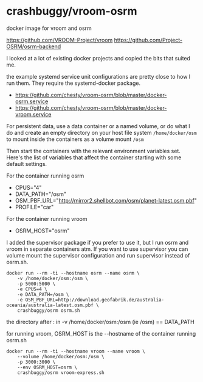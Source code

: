 # crashbuggy/vroom-osrm
docker image for vroom and osrm

https://github.com/VROOM-Project/vroom
https://github.com/Project-OSRM/osrm-backend

I looked at a lot of existing docker projects and copied the bits that
suited me. 

the example systemd service unit configurations are pretty close to
how I run them. They require the systemd-docker package.
* https://github.com/chesty/vroom-osrm/blob/master/docker-osrm.service
* https://github.com/chesty/vroom-osrm/blob/master/docker-vroom.service

For persistent data, use a data container or a named volume, or do what 
I do and create an empty directory on your host file system 
```/home/docker/osm``` to mount inside the containers as a volume mount 
```/osm```

Then start the containers with the relevant environment variables set.
Here's the list of variables that affect the container starting with
some default settings.

For the container running osrm
* CPUS="4"
* DATA_PATH="/osm"
* OSM_PBF_URL="http://mirror2.shellbot.com/osm/planet-latest.osm.pbf"
* PROFILE="car"

For the container running vroom
* OSRM_HOST="osrm"

I added the supervisor package if you prefer to use it, but I run
osrm and vroom in separate containers atm. If you want to use supervisor
you can volume mount the supervisor configuration and run supervisor
instead of osrm.sh.

```
docker run --rm -ti --hostname osrm --name osrm \
    -v /home/docker/osm:/osm \
    -p 5000:5000 \
    -e CPUS=4 \
    -e DATA_PATH=/osm \
    -e OSM_PBF_URL=http://download.geofabrik.de/australia-oceania/australia-latest.osm.pbf \
    crashbuggy/osrm osrm.sh
```

the directory after : in -v /home/docker/osm:/osm (ie /osm) == DATA_PATH

for running vroom, OSRM_HOST is the --hostname of the container running 
osrm.sh

```
docker run --rm -ti --hostname vroom --name vroom \
    --volume /home/docker/osm:/osm \
    -p 3000:3000 \
    --env OSRM_HOST=osrm \
    crashbuggy/osrm vroom-express.sh
```
